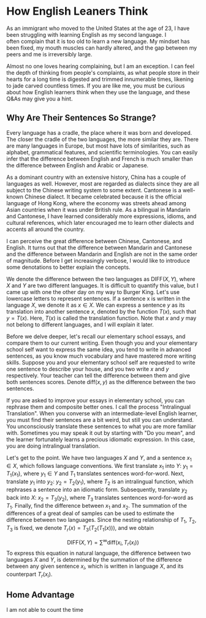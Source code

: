 # How English Leaners Think

As an immigrant who moved to the United States at the age of 23, I have been struggling with learning English as my second language. I often complain that it is too old to learn a new language. My mindset has been fixed, my mouth muscles can hardly altered, and the gap between my peers and me is irreversibly large. 

Almost no one loves hearing complaining, but I am an exception. I can feel the depth of thinking from people's complaints, as what people store in their hearts for a long time is digested and trimmed innumerable times, likening to jade carved countless times. If you are like me, you must be curious about how English learners think when they use the language, and these Q&As may give you a hint.

## Why Are Their Sentences So Strange?

Every language has a cradle, the place where it was born and developed. The closer the cradle of the two languages, the more similar they are. There are many languages in Europe, but most have lots of similarities, such as alphabet, grammatical features, and scientific terminologies. You can easily infer that the difference between English and French is much smaller than the difference between English and Arabic or Japanese. 

As a dominant country with an extensive history, China has a couple of languages as well. However, most are regarded as dialects since they are all subject to the Chinese writing system to some extent. Cantonese is a well-known Chinese dialect. It became celebrated because it is the official language of Hong Kong, where the economy was streets ahead among Asian countries when it was under British rule. As a bilingual in Mandarin and Cantonese, I have learned considerably more expressions, idioms, and cultural references, which later encouraged me to learn other dialects and accents all around the country.

I can perceive the great difference between Chinese, Cantonese, and English. It turns out that the difference between Mandarin and Cantonese and the difference between Mandarin and English are not in the same order of magnitude. Before I get increasingly verbose, I would like to introduce some denotations to better explain the concepts.

We denote the difference between the two languages as $\text{DIFF}(X, Y)$, where $X$ and $Y$ are two different languages. It is difficult to quantify this value, but I came up with one the other day on my way to Burger King. Let's use lowercase letters to represent sentences. If a sentence x is written in the language $X$, we denote it as $x \in X$. We can express a sentence $y$ as its translation into another sentence $x$, denoted by the function $T(x)$, such that $y=T(x)$. Here, $T(x)$ is called the translation function. Note that $x$ and $y$ may not belong to different languages, and I will explain it later.

Before we delve deeper, let's recall our elementary school essays, and compare them to our current writing. Even though you and your elementary school self want to express the same idea, you tend to write in advanced sentences, as you know much vocabulary and have mastered more writing skills. Suppose you and your elementary school self are requested to write one sentence to describe your house, and you two write $x$ and $y$ respectively. Your teacher can tell the difference between them and give both sentences scores. Denote $\text{diff}(x,y)$ as the difference between the two sentences.

If you are asked to improve your essays in elementary school, you can rephrase them and composite better ones. I call the process "Intralingual Translation". When you converse with an intermediate-level English learner, you must find their sentences are a bit weird, but still you can understand. You unconsciously translate these sentences to what you are more familiar with. Sometimes you may speak it out by starting with "Do you mean", and the learner fortunately learns a precious idiomatic expression. In this case, you are doing intralingual translation.

Let's get to the point. We have two languages $X$ and $Y$, and a sentence $x_1 \in X$, which follows language conventions. We first translate $x_1$ into $Y$: $y_1 = T_1(x_1)$, where $y_1 \in Y$ and $T_1$ translates sentences word-for-word. Next, translate $y_1$ into $y_2$: $y_2 = T_2(y_1)$, where $T_2$ is an intralingual function, which rephrases a sentence into an idiomatic form. Subsequently, translate $y_2$ back into $X$: $x_2 = T_3(y_2)$, where $T_3$ translates sentences word-for-word as $T_1$. Finally, find the difference between $x_1$ and $x_2$. The summation of the differences of a great deal of samples can be used to estimate the difference between two languages. Since the nesting relationship of $T_1$, $T_2$, $T_3$ is fixed, we denote $T_r(x)=T_3(T_2(T_1(x)))$, and we obtain

$$
\text{DIFF}(X, Y) = \sum^{\infty}{\text{diff}(x_i, T_r(x_i))}
$$
To express this equation in natural language, the difference between two languages $X$ and $Y$, is determined by the summation of the difference between any given sentence $x_i$, which is written in language $X$, and its counterpart $T_r(x_i)$.
## Home Advantage

I am not able to count the time